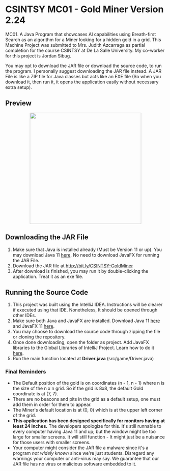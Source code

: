 # CSINTSY MC01 - Gold Miner Version 2.24
MC01. A Java Program that showcases AI capabilities using Breath-first Search as an algorithm for a Miner looking for a hidden gold in a grid. This Machine Project was submitted to Mrs. Judith Azcarraga as partial completion for the course CSINTSY at De La Salle University. My co-worker for this project is Jordan Sibug.

You may opt to download the JAR file or download the source code, to run the program. I personally suggest downloading the JAR file instead. A JAR File is like a ZIP file for Java classes but acts like an EXE file (So when you download it, then run it, it opens the application easily without necessary extra setup).

## Preview
<p align="center">
  <img src="https://media.giphy.com/media/qetkHgdeZrIhVpdtb4/giphy.gif" height="350px" />
</p>

## Downloading the JAR File
1. Make sure that Java is installed already (Must be Version 11 or up). You may download Java 11 [here](https://www.oracle.com/ph/java/technologies/javase-jdk11-downloads.html). No need to download JavaFX for running the JAR File.
3. Download the JAR file at http://bit.ly/CSINTSY-GoldMiner
4. After download is finished, you may run it by double-clicking the application. Treat it as an exe file.

## Running the Source Code
1. This project was built using the IntelliJ IDEA. Instructions will be clearer if executed using that IDE. Nonetheless, It should be opened through other IDEs.
2. Make sure both Java and JavaFX are installed. Download Java 11 [here](https://www.oracle.com/ph/java/technologies/javase-jdk11-downloads.html) and JavaFX 11 [here](https://gluonhq.com/products/javafx/).
3. You may choose to download the source code through zipping the file or cloning the repository.
4. Once done downloading, open the folder as project. Add JavaFX libraries to the Global Libraries of IntelliJ Project. Learn how to do it [here](https://youtu.be/WtOgoomDewo).
5. Run the main function located at **Driver.java** (src/game/Driver.java)

### Final Reminders
* The Default position of the gold is on coordinates (n - 1, n - 1) where n is the size of the n x n grid. So if the grid is 8x8, the default Gold coordinate is at (7, 7).
* There are no beacons and pits in the grid as a default setup, one must add them in order for them to appear.
* The Miner's default location is at (0, 0) which is at the upper left corner of the grid.
* **This application has been designed specifically for monitors having at least 24 inches.** The developers apologize for this. It's still runnable to every computer having Java 11 and up; but the window might be too large for smaller screens. It will still function - It might just be a nuisance for those users with smaller screens.
* Your computer might consider the JAR file a malware since it's a program *not widely known* since we're just students. Disregard any warnings your computer or anti-virus may say. We guarantee that our JAR file has no virus or malicious software embedded to it.
